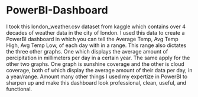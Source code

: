# PowerBI-Dashboard

I took this london_weather.csv dataset from kaggle which contains over 4 decades of weather data in the city of london. I used this data to create a PowerBI dashboard in which you can tell the Average Temp, Avg Temp High, Avg Temp Low, of each day with in a range. This range also dictates the three other graphs. One which displays the average amount of percipitation in millimeters per day in a certain year. The same apply for the other two graphs. One graph is sunshine coverage and the other is cloud coverage, both of which display the average amount of their data per day, in a year/range. Amount many other things I used my expertize in PowerBI to sharpen up and make this dashboard look professional, clean, useful, and functional.
